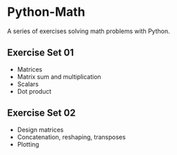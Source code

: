 # Python-Math

A series of exercises solving math problems with Python.

## Exercise Set 01

- Matrices
- Matrix sum and multiplication
- Scalars
- Dot product

## Exercise Set 02

- Design matrices
- Concatenation, reshaping, transposes
- Plotting
